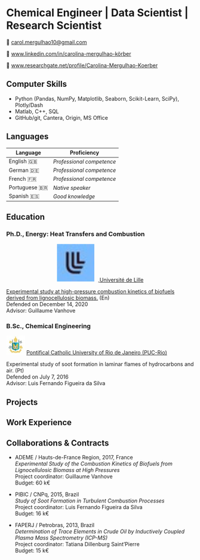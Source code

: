 # Chemical Engineer | Data Scientist | Research Scientist

:e-mail: carol.mergulhao10@gmail.com

:briefcase: www.linkedin.com/in/carolina-mergulhao-körber

:microscope: www.researchgate.net/profile/Carolina-Mergulhao-Koerber

## Computer Skills

- Python (Pandas, NumPy, Matplotlib, Seaborn, Scikit-Learn, SciPy), Plotly/Dash
- Matlab, C++, SQL
- GitHub/git, Cantera, Origin, MS Office

## Languages 

| Language         | Proficiency                |
|------------------|----------------------------|
| English :gb:     | *Professional competence*  |
| German :de:      | *Professional competence*  |
| French :fr:      | *Professional competence*  |
| Portuguese 🇧🇷    | *Native speaker*           |
| Spanish :es:     | *Good knowledge*           |


## Education

### Ph.D., Energy: Heat Transfers and Combustion  

<div style="text-align: center;">
    <a href="https://www.univ-lille.fr">
        <img src="images/universite_de_lille_logo.jpeg" alt="Logo" width="100" height="100" style="display: inline-block; margin-right: 10px;" />
    </a>
    <a href="https://www.univ-lille.fr" style="display: inline-block; vertical-align: middle;">Université de Lille</a>
</div>

[Experimental study at high-pressure combustion kinetics of biofuels derived from lignocellulosic biomass.](https://www.theses.fr/25582274X) (En)  
Defended on December 14, 2020  
Advisor: Guillaume Vanhove

###  B.Sc., Chemical Engineering  

![Logo](/images/puc_rio_logo.jpeg) [Pontifical Catholic University of Rio de Janeiro (PUC-Rio)](http://www.puc-rio.br/english/)  

Experimental study of soot formation in laminar flames of hydrocarbons and air. (Pt)
<br>
Defended on July 7, 2016
<br>
Advisor: Luis Fernando Figueira da Silva


## Projects

## Work Experience

## Collaborations & Contracts

- ADEME / Hauts-de-France Region, 2017, France    
  *Experimental Study of the Combustion Kinetics of Biofuels from Lignocellulosic Biomass at High Pressures*  
  Project coordinator: Guillaume Vanhove  
  Budget: 60 k€


- PIBIC / CNPq, 2015, Brazil  
  *Study of Soot Formation in Turbulent Combustion Processes*  
  Project coordinator: Luis Fernando Figueira da Silva  
  Budget: 16 k€
 
- FAPERJ / Petrobras, 2013, Brazil  
  *Determination of Trace Elements in Crude Oil by Inductively Coupled Plasma Mass Spectrometry (ICP-MS)*  
  Project coordinator: Tatiana Dillenburg Saint’Pierre  
  Budget: 15 k€


